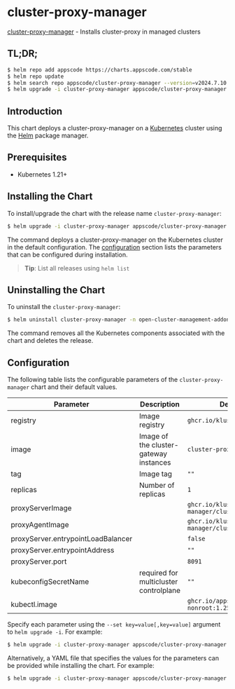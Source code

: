 # cluster-proxy-manager

[cluster-proxy-manager](https://github.com/kluster-manager/cluster-proxy) - Installs cluster-proxy in managed clusters

## TL;DR;

```bash
$ helm repo add appscode https://charts.appscode.com/stable
$ helm repo update
$ helm search repo appscode/cluster-proxy-manager --version=v2024.7.10
$ helm upgrade -i cluster-proxy-manager appscode/cluster-proxy-manager -n open-cluster-management-addon --create-namespace --version=v2024.7.10
```

## Introduction

This chart deploys a cluster-proxy-manager on a [Kubernetes](http://kubernetes.io) cluster using the [Helm](https://helm.sh) package manager.

## Prerequisites

- Kubernetes 1.21+

## Installing the Chart

To install/upgrade the chart with the release name `cluster-proxy-manager`:

```bash
$ helm upgrade -i cluster-proxy-manager appscode/cluster-proxy-manager -n open-cluster-management-addon --create-namespace --version=v2024.7.10
```

The command deploys a cluster-proxy-manager on the Kubernetes cluster in the default configuration. The [configuration](#configuration) section lists the parameters that can be configured during installation.

> **Tip**: List all releases using `helm list`

## Uninstalling the Chart

To uninstall the `cluster-proxy-manager`:

```bash
$ helm uninstall cluster-proxy-manager -n open-cluster-management-addon
```

The command removes all the Kubernetes components associated with the chart and deletes the release.

## Configuration

The following table lists the configurable parameters of the `cluster-proxy-manager` chart and their default values.

|             Parameter              |              Description               |                      Default                       |
|------------------------------------|----------------------------------------|----------------------------------------------------|
| registry                           | Image registry                         | <code>ghcr.io/kluster-manager</code>               |
| image                              | Image of the cluster-gateway instances | <code>cluster-proxy</code>                         |
| tag                                | Image tag                              | <code>""</code>                                    |
| replicas                           | Number of replicas                     | <code>1</code>                                     |
| proxyServerImage                   |                                        | <code>ghcr.io/kluster-manager/cluster-proxy</code> |
| proxyAgentImage                    |                                        | <code>ghcr.io/kluster-manager/cluster-proxy</code> |
| proxyServer.entrypointLoadBalancer |                                        | <code>false</code>                                 |
| proxyServer.entrypointAddress      |                                        | <code>""</code>                                    |
| proxyServer.port                   |                                        | <code>8091</code>                                  |
| kubeconfigSecretName               | required for multicluster controlplane | <code>""</code>                                    |
| kubectl.image                      |                                        | <code>ghcr.io/appscode/kubectl-nonroot:1.25</code> |


Specify each parameter using the `--set key=value[,key=value]` argument to `helm upgrade -i`. For example:

```bash
$ helm upgrade -i cluster-proxy-manager appscode/cluster-proxy-manager -n open-cluster-management-addon --create-namespace --version=v2024.7.10 --set registry=ghcr.io/kluster-manager
```

Alternatively, a YAML file that specifies the values for the parameters can be provided while
installing the chart. For example:

```bash
$ helm upgrade -i cluster-proxy-manager appscode/cluster-proxy-manager -n open-cluster-management-addon --create-namespace --version=v2024.7.10 --values values.yaml
```

